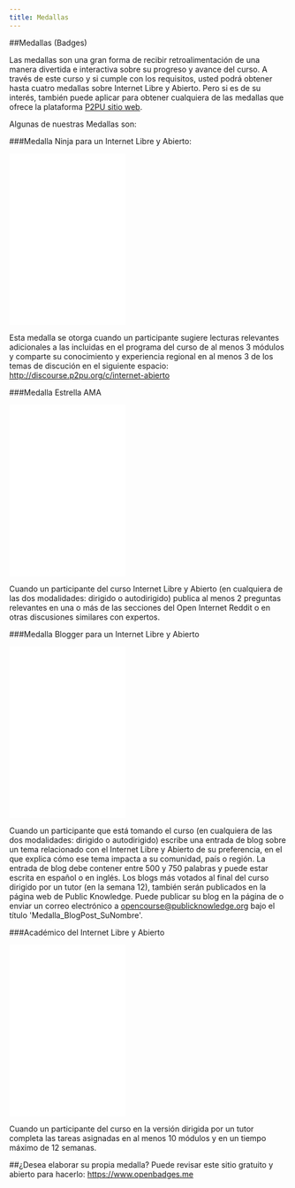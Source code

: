 ```yaml
---
title: Medallas 
---
```

##Medallas (Badges)

Las medallas son una gran forma de recibir retroalimentación de una manera divertida e interactiva sobre su progreso y avance del curso.   A través  de este curso y si cumple con los requisitos, usted podrá  obtener hasta cuatro medallas sobre Internet Libre y Abierto. Pero si es  de su interés, también puede aplicar para obtener cualquiera de las medallas que ofrece la plataforma <a href="http://badges.p2pu.org/en/browse/new/" target="_blank">P2PU sitio web</a>.

Algunas de nuestras Medallas son:

###Medalla Ninja para un Internet Libre y Abierto: 

<iframe id="badge_embed" type="text/html" frameborder="0" height="310" width="210" src="//badges.p2pu.org/en/badge/view/658/embedded/?rendering=normal"></iframe>

Esta medalla se otorga cuando un participante sugiere lecturas relevantes adicionales a las incluidas en el programa del curso de al menos 3 módulos y comparte su conocimiento  y experiencia regional en al menos 3 de los temas de discución en el siguiente espacio: <a href="http://discourse.p2pu.org/c/internet-abierto" target="_blank">http://discourse.p2pu.org/c/internet-abierto</a> 

###Medalla Estrella AMA

<iframe id="badge_embed" type="text/html" frameborder="0" height="310" width="210" src="//badges.p2pu.org/en/badge/view/661/embedded/?rendering=normal"></iframe>

Cuando un participante del curso Internet Libre y Abierto (en cualquiera de las dos modalidades: dirigido o autodirigido) publica al menos 2 preguntas relevantes en una o más  de las secciones del Open Internet Reddit o en otras discusiones similares con expertos.

###Medalla Blogger para un Internet Libre y Abierto

<iframe id="badge_embed" type="text/html" frameborder="0" height="310" width="210" src="//badges.p2pu.org/en/badge/view/660/embedded/?rendering=normal"></iframe>

Cuando un participante que  está tomando el curso (en cualquiera de las dos modalidades: dirigido o autodirigido)  escribe una entrada de blog sobre un tema relacionado con el Internet Libre y Abierto de su preferencia, en el que explica cómo ese tema impacta a su comunidad, país o región. La entrada de blog debe contener entre 500 y 750 palabras y puede estar escrita en español o en inglés. Los blogs más votados al final del curso dirigido por un tutor (en la  semana 12), también serán publicados en la página web de Public Knowledge. Puede publicar su blog en la página de  <medallas>  o enviar un correo electrónico a <a href="opencourse@publicknowledge.org" target="_blank">opencourse@publicknowledge.org</a> bajo el título 'Medalla_BlogPost_SuNombre'.

###Académico del Internet Libre y Abierto

<iframe id="badge_embed" type="text/html" frameborder="0" height="310" width="210" src="//badges.p2pu.org/en/badge/view/659/embedded/?rendering=normal"></iframe>

Cuando un participante del curso en la versión dirigida por un tutor completa las tareas asignadas en al menos 10 módulos y en un tiempo máximo de 12 semanas.

##¿Desea elaborar su propia medalla?
Puede revisar este sitio gratuito y abierto para hacerlo: <a href="https://www.openbadges.me" target="_blank">https://www.openbadges.me</a> 

